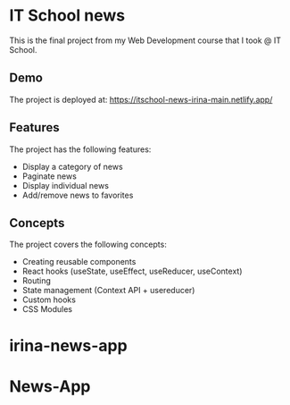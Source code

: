 # IT School news

This is the final project from my Web Development course that I took @ IT School.

## Demo

The project is deployed at: https://itschool-news-irina-main.netlify.app/

## Features

The project has the following features:
* Display a category of news
* Paginate news
* Display individual news
* Add/remove news to favorites

## Concepts

The project covers the following concepts:
* Creating reusable components
* React hooks (useState, useEffect, useReducer, useContext)
* Routing
* State management (Context API + usereducer)
* Custom hooks
* CSS Modules
# irina-news-app
# News-App
